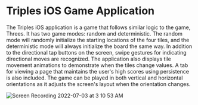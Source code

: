 # Triples iOS Game Application
The Triples iOS application is a game that follows similar logic to the game, Threes. It has two game modes: random and deterministic. The random mode will randomly initialize the starting locations of the four tiles, and the deterministic mode will always initialize the board the same way. In addition to the directional tap buttons on the screen, swipe gestures for indicating directional moves are recognized. The application also displays tile movement animations to demonstrate when the tiles change values. A tab for viewing a page that maintains the user's high scores using persistence is also included. The game can be played in both vertical and horizontal orientations as it adjusts the screen's layout when the orientation changes.

![Screen Recording 2022-07-03 at 3 10 53 AM](https://user-images.githubusercontent.com/71235972/177029350-e308ad11-3da9-44e2-80c0-6bddd8594149.gif)

